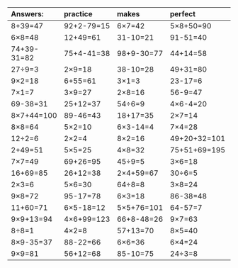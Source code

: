 | Answers: | practice | makes | perfect | ! |
| :--- | :--- | :--- | :--- | :--- |
| 8+39=47 | 92+2-79=15 | 6×7=42 | 5×8+50=90 | 68-46=22 | 
| 6×8=48 | 12+49=61 | 31-10=21 | 91-51=40 | 61+8=69 | 
| 74+39-31=82 | 75+4-41=38 | 98+9-30=77 | 44+14=58 | 70-49=21 | 
| 27÷9=3 | 2×9=18 | 38-10=28 | 49+31=80 | 6×9=54 | 
| 9×2=18 | 6+55=61 | 3×1=3 | 23-17=6 | 12÷4=3 | 
| 7×1=7 | 3×9=27 | 2×8=16 | 56-9=47 | 7×9=63 | 
| 69-38=31 | 25+12=37 | 54÷6=9 | 4×6-4=20 | 16+8+19=43 | 
| 8×7+44=100 | 89-46=43 | 18+17=35 | 2×7=14 | 8×3=24 | 
| 8×8=64 | 5×2=10 | 6×3-14=4 | 7×4=28 | 51-29=22 | 
| 12÷2=6 | 2×2=4 | 8×2=16 | 49+20+32=101 | 7×5+79=114 | 
| 2+49=51 | 5×5=25 | 4×8=32 | 75+51+69=195 | 77-57=20 | 
| 7×7=49 | 69+26=95 | 45÷9=5 | 3×6=18 | 15÷3=5 | 
| 16+69=85 | 26+12=38 | 2×4+59=67 | 30÷6=5 | 85-45=40 | 
| 2×3=6 | 5×6=30 | 64÷8=8 | 3×8=24 | 55-45=10 | 
| 9×8=72 | 95-17=78 | 6×3=18 | 86-38=48 | 6×3-14=4 | 
| 11+60=71 | 6×5-18=12 | 5×5+76=101 | 64-57=7 | 6×7-5=37 | 
| 9×9+13=94 | 4×6+99=123 | 66+8-48=26 | 9×7=63 | 2×5=10 | 
| 8÷8=1 | 4×2=8 | 57+13=70 | 8×5=40 | 7+56=63 | 
| 8×9-35=37 | 88-22=66 | 6×6=36 | 6×4=24 | 57+56+62=175 | 
| 9×9=81 | 56+12=68 | 85-10=75 | 24÷3=8 | 5×9=45 | 

